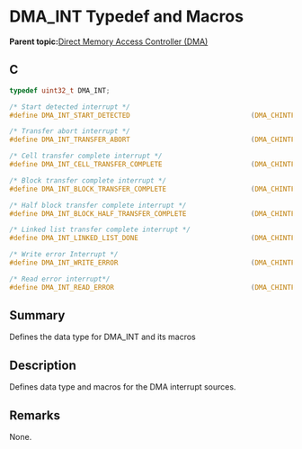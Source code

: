 # DMA\_INT Typedef and Macros

**Parent topic:**[Direct Memory Access Controller \(DMA\)](GUID-FC435976-A639-435D-9C8F-0A08C3D59195.md)

## C

```c
typedef uint32_t DMA_INT;

/* Start detected interrupt */
#define DMA_INT_START_DETECTED								(DMA_CHINTF_SD_Msk)

/* Transfer abort interrupt */
#define DMA_INT_TRANSFER_ABORT								(DMA_CHINTF_TA_Msk)

/* Cell transfer complete interrupt */
#define DMA_INT_CELL_TRANSFER_COMPLETE						(DMA_CHINTF_CC_Msk)

/* Block transfer complete interrupt */
#define DMA_INT_BLOCK_TRANSFER_COMPLETE						(DMA_CHINTF_BC_Msk)

/* Half block transfer complete interrupt */
#define DMA_INT_BLOCK_HALF_TRANSFER_COMPLETE				(DMA_CHINTF_BH_Msk)

/* Linked list transfer complete interrupt */
#define DMA_INT_LINKED_LIST_DONE							(DMA_CHINTF_LL_Msk)

/* Write error Interrupt */
#define DMA_INT_WRITE_ERROR									(DMA_CHINTF_WRE_Msk)

/* Read error interrupt*/
#define DMA_INT_READ_ERROR									(DMA_CHINTF_RDE_Msk)
```

## Summary

Defines the data type for DMA\_INT and its macros

## Description

Defines data type and macros for the DMA interrupt sources.

## Remarks

None.

